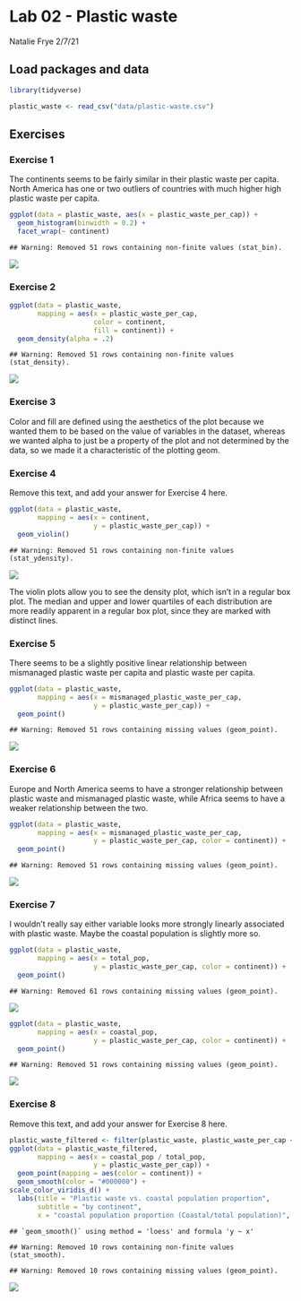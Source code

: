 Lab 02 - Plastic waste
================
Natalie Frye
2/7/21

## Load packages and data

``` r
library(tidyverse) 
```

``` r
plastic_waste <- read_csv("data/plastic-waste.csv")
```

## Exercises

### Exercise 1

The continents seems to be fairly similar in their plastic waste per
capita. North America has one or two outliers of countries with much
higher high plastic waste per capita.

``` r
ggplot(data = plastic_waste, aes(x = plastic_waste_per_cap)) +
  geom_histogram(binwidth = 0.2) +
  facet_wrap(~ continent)
```

    ## Warning: Removed 51 rows containing non-finite values (stat_bin).

![](lab-02_files/figure-gfm/plastic-waste-continent-1.png)<!-- -->

### Exercise 2

``` r
ggplot(data = plastic_waste, 
       mapping = aes(x = plastic_waste_per_cap, 
                     color = continent, 
                     fill = continent)) +
  geom_density(alpha = .2)
```

    ## Warning: Removed 51 rows containing non-finite values (stat_density).

![](lab-02_files/figure-gfm/plastic-waste-density-1.png)<!-- -->

### Exercise 3

Color and fill are defined using the aesthetics of the plot because we
wanted them to be based on the value of variables in the dataset,
whereas we wanted alpha to just be a property of the plot and not
determined by the data, so we made it a characteristic of the plotting
geom.

### Exercise 4

Remove this text, and add your answer for Exercise 4 here.

``` r
ggplot(data = plastic_waste, 
       mapping = aes(x = continent, 
                     y = plastic_waste_per_cap)) +
  geom_violin()
```

    ## Warning: Removed 51 rows containing non-finite values (stat_ydensity).

![](lab-02_files/figure-gfm/plastic-waste-violin-1.png)<!-- -->

The violin plots allow you to see the density plot, which isn’t in a
regular box plot. The median and upper and lower quartiles of each
distribution are more readily apparent in a regular box plot, since they
are marked with distinct lines.

### Exercise 5

There seems to be a slightly positive linear relationship between
mismanaged plastic waste per capita and plastic waste per capita.

``` r
ggplot(data = plastic_waste, 
       mapping = aes(x = mismanaged_plastic_waste_per_cap, 
                     y = plastic_waste_per_cap)) +
  geom_point()
```

    ## Warning: Removed 51 rows containing missing values (geom_point).

![](lab-02_files/figure-gfm/plastic-waste-mismanaged-1.png)<!-- -->

### Exercise 6

Europe and North America seems to have a stronger relationship between
plastic waste and mismanaged plastic waste, while Africa seems to have a
weaker relationship between the two.

``` r
ggplot(data = plastic_waste, 
       mapping = aes(x = mismanaged_plastic_waste_per_cap, 
                     y = plastic_waste_per_cap, color = continent)) +
  geom_point()
```

    ## Warning: Removed 51 rows containing missing values (geom_point).

![](lab-02_files/figure-gfm/plastic-waste-mismanaged-continent-1.png)<!-- -->

### Exercise 7

I wouldn’t really say either variable looks more strongly linearly
associated with plastic waste. Maybe the coastal population is slightly
more so.

``` r
ggplot(data = plastic_waste, 
       mapping = aes(x = total_pop, 
                     y = plastic_waste_per_cap, color = continent)) +
  geom_point()
```

    ## Warning: Removed 61 rows containing missing values (geom_point).

![](lab-02_files/figure-gfm/plastic-waste-population-total-1.png)<!-- -->

``` r
ggplot(data = plastic_waste, 
       mapping = aes(x = coastal_pop, 
                     y = plastic_waste_per_cap, color = continent)) +
  geom_point()
```

    ## Warning: Removed 51 rows containing missing values (geom_point).

![](lab-02_files/figure-gfm/plastic-waste-population-coastal-1.png)<!-- -->

### Exercise 8

Remove this text, and add your answer for Exercise 8 here.

``` r
plastic_waste_filtered <- filter(plastic_waste, plastic_waste_per_cap < 3)
ggplot(data = plastic_waste_filtered,
       mapping = aes(x = coastal_pop / total_pop, 
                     y = plastic_waste_per_cap)) +
  geom_point(mapping = aes(color = continent)) +
  geom_smooth(color = "#000000") + 
scale_color_viridis_d() +
  labs(title = "Plastic waste vs. coastal population proportion",
       subtitle = "by continent",
       x = "coastal population proportion (Coastal/total population)", y = "Plastic waste per capita")
```

    ## `geom_smooth()` using method = 'loess' and formula 'y ~ x'

    ## Warning: Removed 10 rows containing non-finite values (stat_smooth).

    ## Warning: Removed 10 rows containing missing values (geom_point).

![](lab-02_files/figure-gfm/recreate-viz-1.png)<!-- -->
